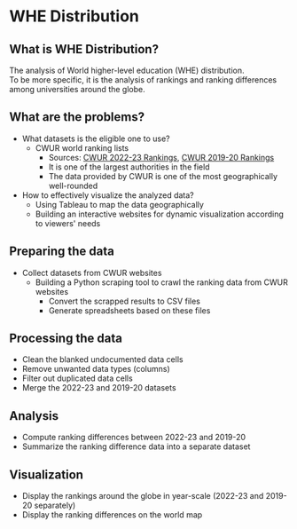 # WHE Distribution

## What is WHE Distribution?
The analysis of World higher-level education (WHE) distribution.<br/>
To be more specific, it is the analysis of rankings and ranking differences among universities around the globe.

## What are the problems?
* What datasets is the eligible one to use?
  - CWUR world ranking lists
    - Sources: [CWUR 2022-23 Rankings](https://cwur.org/2022-23.php), [CWUR 2019-20 Rankings](https://cwur.org/2019-20.php)
    - It is one of the largest authorities in the field
    - The data provided by CWUR is one of the most geographically well-rounded
* How to effectively visualize the analyzed data? 
  - Using Tableau to map the data geographically
  - Building an interactive websites for dynamic visualization according to viewers' needs

## Preparing the data
* Collect datasets from CWUR websites
  - Building a Python scraping tool to crawl the ranking data from CWUR websites
    - Convert the scrapped results to CSV files
    - Generate spreadsheets based on these files

## Processing the data
* Clean the blanked undocumented data cells
* Remove unwanted data types (columns)
* Filter out duplicated data cells
* Merge the 2022-23 and 2019-20 datasets

## Analysis
* Compute ranking differences between 2022-23 and 2019-20
* Summarize the ranking difference data into a separate dataset

## Visualization
* Display the rankings around the globe in year-scale (2022-23 and 2019-20 separately)
* Display the ranking differences on the world map
